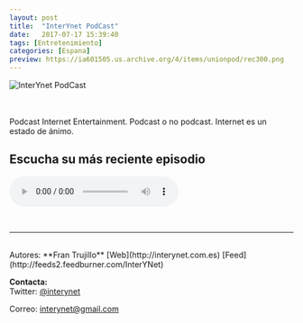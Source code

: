 ```yaml
---
layout: post
title:  "InterYnet PodCast"
date:   2017-07-17 15:39:40
tags: [Entretenimiento]
categories: [Espana]
preview: https://ia601505.us.archive.org/4/items/unionpod/rec300.png
---
```


![InterYnet PodCast](https://ia601505.us.archive.org/4/items/unionpod/interynetpodcastcaratula500x321.jpg)  

<br/>  
<br/>
Podcast Internet Entertainment.  
Podcast o no podcast.  
Internet es un estado de ánimo.  


<br/>

## Escucha su más reciente episodio  


<!--reproductor-feed=http://feeds2.feedburner.com/InterYNet-->
<!--reproductor-start-->
<audio id="audio" preload="auto" controls="" src="https://archive.org/download/BALAMCOMICPODCASTALGUNOSPODCASTERSBUENOS/BALAMCOMICPODCAST-ALGUNOS%20PODCASTERS%20BUENOS.mp3"></audio>
<!--reproductor-end-->

<br>


_ _ _  

<br>  
Autores: **Fran Trujillo**  
[Web](http://interynet.com.es)  
[Feed](http://feeds2.feedburner.com/InterYNet)



**Contacta:**  
Twitter: [@interynet](https://twitter.com/interynet)

Correo: [interynet@gmail.com](mailto:interynet@gmail.com)   
